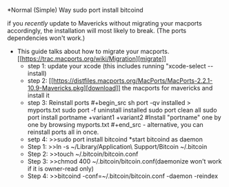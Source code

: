 *Normal (Simple) Way
sudo port install bitcoind 

if you *recently* update to Mavericks without migrating your macports accordingly, the installation will most likely to break. (The ports dependencies won't work.) 
- This guide talks about how to migrate your macports.[[https://trac.macports.org/wiki/Migration][migrate]]
	- step 1: update your xcode (this includes running "xcode-select --install)
	- step 2: [[https://distfiles.macports.org/MacPorts/MacPorts-2.2.1-10.9-Mavericks.pkg][download]] the macports for mavericks and install it
	- step 3: Reinstall ports
		#+begin_src sh
		port -qv installed > myports.txt
		sudo port -f uninstall installed
		sudo port clean all 
		sudo port install portname +variant1 +variant2 #Install "portname" one by one by browsing myports.txt
		#+end_src 
			- alternative, you can reinstall ports all in once.
	- setp 4: >>sudo port install bitcoind 
*start bitcoind as daemon 
	- Step 1: >>ln -s ~/Library/Application\ Support/Bitcoin ~/.bitcoin
	- Step 2: >>touch ~/.bitcoin/bitcoin.conf
	- Step 3: >>chmod 400 ~/.bitcoin/bitcoin.conf(daemonize won't work if it is owner-read only)
	- Step 4: >>bitcoind -conf=~/.bitcoin/bitcoin.conf -daemon -reindex
 
